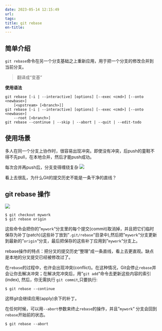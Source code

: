 ```yaml
---
date: 2023-05-14 12:15:49
url:
tags:
title: git rebase
en-title:
---
```


## 简单介绍

`git rebase`命令在另一个分支基础之上重新应用，用于把一个分支的修改合并到当前分支。

> 翻译成“变基”

**使用语法**

```shell
git rebase [-i | --interactive] [options] [--exec <cmd>] [--onto <newbase>]
    [<upstream> [<branch>]]
git rebase [-i | --interactive] [options] [--exec <cmd>] [--onto <newbase>]
    --root [<branch>]
git rebase --continue | --skip | --abort | --quit | --edit-todo
```

## 使用场景

多人在同一个分支上协作时，很容易出现冲突。即使没有冲突，后push的童鞋不得不先pull，在本地合并，然后才能push成功。

每次合并再push后，分支变得缠绕复杂
![](Pasted%20image%2020230302195601.png)


看上去很乱，为什么Git的提交历史不能是一条干净的直线？

## git rebase  操作

![](Pasted%20image%2020230302195653.png)

```shell
$ git checkout mywork
$ git rebase origin
```

这些命令会把你的”`mywork`“分支里的每个提交(commit)取消掉，并且把它们临时 保存为补丁(patch)(这些补丁放到”`.git/rebase`“目录中),然后把”`mywork`“分支更新 到最新的”`origin`“分支，最后把保存的这些补丁应用到”`mywork`“分支上。

rebase操作的特点：把分叉的提交历史“整理”成一条直线，看上去更直观。缺点是本地的分叉提交已经被修改过了。


在`rebase`的过程中，也许会出现冲突(conflict)。在这种情况，Git会停止`rebase`并会让你去解决冲突；在解决完冲突后，用”`git add`“命令去更新这些内容的索引(index), 然后，你无需执行 `git commit`,只要执行:

```shell
$ git rebase --continue
```

这样git会继续应用(apply)余下的补丁。

在任何时候，可以用`--abort`参数来终止`rebase`的操作，并且”`mywork`“ 分支会回到`rebase`开始前的状态。

```shell
$ git rebase --abort
